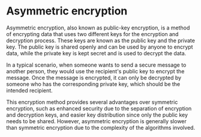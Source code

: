 # Asymmetric encryption

Asymmetric encryption, also known as public-key encryption, is a method of encrypting data that uses two different keys for the encryption and decryption process. These keys are known as the public key and the private key. The public key is shared openly and can be used by anyone to encrypt data, while the private key is kept secret and is used to decrypt the data.

In a typical scenario, when someone wants to send a secure message to another person, they would use the recipient's public key to encrypt the message. Once the message is encrypted, it can only be decrypted by someone who has the corresponding private key, which should be the intended recipient.

This encryption method provides several advantages over symmetric encryption, such as enhanced security due to the separation of encryption and decryption keys, and easier key distribution since only the public key needs to be shared. However, asymmetric encryption is generally slower than symmetric encryption due to the complexity of the algorithms involved.

